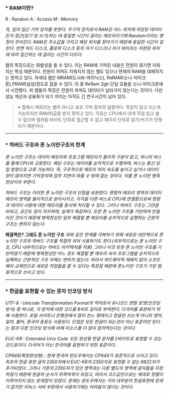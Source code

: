 ### * RAM이란?

R : Random
A : Access
M : Memory

  _즉, 임의 접근 기억 장치를 뜻한다. 주기억 장치로서 RAM은 어느 위치에 저장된 데이터든지 접근(읽기 및 쓰기)하는 데 동일한 시간이 걸리는 메모리이기에 Random이라는 명칭이 주어진다. RAM은 주소값을 가지고 해당 위치를 찾아가기 때문에 동일한 시간이 걸린다. 반면 하드 디스크, 플로피 디스크 등의 자기 디스크나 자기 테이프는 저장된 위치에 따라 접근하는 데 걸리는 시간이 다르다._

  램의 특징으로는 휘발성을 들 수 있다. 이는 RAM에 기억된 내용은 전원이 끊기면 지워지는 특성 때문이다. 전원이 꺼져도 지워지지 않는 램도 있으나 현재의 RAM을 대체하지는 못하고 있다. 차세대 램은 MRAM(도시바-하이닉스), ReRAM(소니-마이크론),PRAM(삼성)정도로 꼽을 수 있다. 이 중 ReRam 2gb 단일 모듈을 소니-마이크론에서 시연했다. 위 램들의 특징은 전원이 꺼져도 데이터가 날라가지 않는다는 것이다. 다만 성능 개선과 상용화가 되기 까지는 아직도 긴 연구시간이 남아 있다.

  > ※ 플래시 메모리는 램이 아니고 보조 기억 장치의 일종이다. 똑같이 읽고 쓰는게 가능하지만 RAM취급을 받지 못하고 있다. 이유는 CPU에서 대개 직접 읽고 쓸 수 없으며 램처럼 바이트 단위로 접근할 수 없고 페이지 단위로 읽기/쓰기가 진행되기 때문이다.

---
### * 하버드 구조와 폰 노이만구조의 한계

  _폰 노이만 구조는 데이터 메모리와 프로그램 메모리가 물리적 구분이 없고, 하나의 버스를 통해 CPU와 교류한다. 해당 구조는 데이터를 순차적으로 수행하며, 버스는 통신 당 일 방향으로 교류 가능하다. 즉, 구조적으로 메모리 처리 속도를 높이고 싶거나 데이터 양이 많아지면 기억장치에 업무 지연이 따를 수 밖에 없는 것이다. 이를 폰 노이만 병목현상이라 부른다._

  _하버드 구조는 이러한 폰 노이만 구조의 단점을 보완한다. 명령어 메모리 영역과 데이터 메모리 영역을 물리적으로 분리시키고, 각각을 다른 버스로 CPU에 연결함으로써 명령과 데이터 사용에 대한 메모리를 동시에 처리할 수 있다. 그러나 하버드 구조는 그만큼 비싸고, 공간도 많이 차지하며, 설계가 복잡하다. 또한 폰 노이만  구조를 기반하여 만들어진 것이기 때문에 병목현상만 일부 해결할 뿐 메모리를 순차적으로 실행하는 근본적 구조는 변하지 않는다._

  **해결책은? 그래도 폰 노이만 구조**
  _위와 같은 한계를 극복하기 위해 새로운 대안책으로 폰노이만 구조와 하버드 구조를 적절히 섞어 사용하기도 한다.(외부적으로는 폰 노이만 구조, CPU 내부적으로는 하버드 아키텍처를 적용) 그러나 이것 또한 폰 노이만 구조를 기반하였기 때문에 병목현상만 어느 정도 해결할 뿐 메모리 속의 프로그램을 순차적으로 실해하는 근본적인 구조 자체는 변하지 않는다. 따라서 하드웨어적 재배치 없이 소프트웨어 교체만으로 새로운 작업들을 할 수 있다는 특장점 때문에 폰노이만 구조가 가장 범용적으로 쓰이고 있다._

---

### * 한글을 표현할 수 있는 문자 인코딩 방식

  _UTF-8 : Unicode Transformation Format의 약자로서 유니코드 변환 포맷(인코딩 방식) 중 하나로, 각 문자에 대한 코드를 8비트 길이로 부여한다. 다국어를 표현하기 위해 사용한다. 포털 사이트나 은행권에서 많이 쓴느 형태이고 한글만 쓰는게 아니라 영어, 일어, 불어, 중국어 등등도 사용된다. 단점은 모든 한글이 되는것이 아닌 표준어만 된다는 점과 다른 인코딩 방식에 비해 리소스를 더 많이 잡아먹는다는 것이다._

  _EUC-KR : Extended Unix Code 모든 완성형 한글 문자를 2바이트로 표현할 수 있는 코드표이다. 다국어가 아닌 한국어를 표현하기 위한 표준이다._

  _CP949(확장완성형) : 현재 한국어 윈도우에서는 CP949가 표준적으로 쓰이고 있다. 최초의 한글 표현 글자 2350자에서 EUC-KR의 2350자로 표현할 수 없는 8822자가 추가되었다. 그러나 기존의 2350자가 있던 영역과는 다른 별도의 영역에 글자들을 지정하였기 때문에 한글의 순서가 뒤죽박죽이 되었고, 따라서 코드값만으로는 제대로 정렬이 이루어지지 않는 문제점이 있었다. 문제는 윈도우에서는 거의 대부분의 한글표현에 문제가 없지만 리눅스 서버 부문에서 사용하기에는 어려움이 많다는 것이다._
